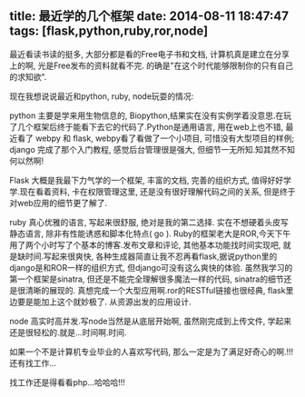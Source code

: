 title: 最近学的几个框架
date: 2014-08-11 18:47:47
tags: [flask,python,ruby,ror,node]
---
最近看读书读的挺多, 大部分都是看的Free电子书和文档, 计算机真是建立在分享上的啊, 光是Free发布的资料就看不完. 的确是"在这个时代能够限制你的只有自己的求知欲".

现在我想说说最近和python, ruby, node玩耍的情况:

python 主要是学来用生物信息的, Biopython,结果实在没有实例学着没意思.在玩了几个框架后终于能看下去它的代码了.Python是通用语言, 用在web上也不错, 最近看了 webpy 和 flask, webpy看了看做了一个小项目, 可惜没有大型项目的样例; django 完成了那个入门教程, 感觉后台管理很是强大, 但细节一无所知.知其然不知何以然啊!

Flask 大概是我最下力气学的一个框架, 丰富的文档, 完善的组织方式, 值得好好学学.现在看着资料, 卡在权限管理这里, 还是没有很好理解代码之间的关系, 但是终于对web应用的细节更了解了.

ruby 真心优雅的语言, 写起来很舒服, 绝对是我的第二选择. 实在不想硬着头皮写静态语言, 除非有性能诱惑和脚本化特点( go ). Ruby的框架老大是ROR,今天下午用了两个小时写了个基本的博客.发布文章和评论, 其他基本功能找时间实现吧, 就是缺时间.写起来很爽快, 各种生成器简直让我不忍再看flask,据说python里的django是和ROR一样的组织方式, 但django可没有这么爽快的体验. 虽然我学习的第一个框架是sinatra, 但还是不能完全理解很多魔法一样的代码, sinatra的细节还是很清晰的展现的. 真想完成一个大型应用啊.ror的RESTful链接也很经典, flask里边要是能加上这个就妙极了. 从资源出发的应用设计.

node 高实时高并发.写node当然是从底层开始啊, 虽然刚完成到上传文件, 学起来还是很轻松的.就是...时间啊.时间.

如果一个不是计算机专业毕业的人喜欢写代码, 那么一定是为了满足好奇心的啊.!!!还有找工作...

找工作还是得看看php...哈哈哈!!!
